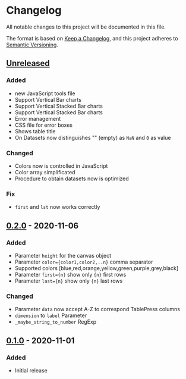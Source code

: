 # Changelog

All notable changes to this project will be documented in this file.

The format is based on [Keep a Changelog](https://keepachangelog.com/en/1.0.0/),
and this project adheres to [Semantic Versioning](https://semver.org/spec/v2.0.0.html).

## [Unreleased]

### Added
- new JavaScript tools file
- Support Vertical Bar charts
- Support Vertical Stacked Bar charts
- Support Vertical Stacked Bar charts
- Error management
- CSS file for error boxes
- Shows table title
- On Datasets now distinguishes "" (empty) as `NaN` and `0` as value

### Changed
- Colors now is controlled in JavaScript
- Color array simplificated
- Procedure to obtain datasets now is optimized

### Fix
- `first` and `lst` now works correctly

## [0.2.0] - 2020-11-06

### Added
- Parameter `height` for the canvas object
- Parameter `color={color1,color2,..n}` comma separator
- Supported colors [blue,red,orange,yellow,green,purple,grey,black]
- Parameter `first={n}` show only `{n}` first rows
- Parameter `last={n}` show only `{n}` last rows

### Changed
- Parameter `data` now accept A-Z to correspond TablePress columns
- `dimension` to `label` Parameter
- `_maybe_string_to_number` RegExp


## [0.1.0] - 2020-11-01

### Added
- Initial release

[Unreleased]: https://github.com/developarts/tablepress_chartjs/tree/main
[0.2.0]: https://github.com/developarts/tablepress_chartjs/compare/0.1.0...0.2.0
[0.1.0]: https://github.com/developarts/tablepress_chartjs/commit/0ae2f6e3f8bfa2c9982f9b4bdde2a1fb97fa7b67
